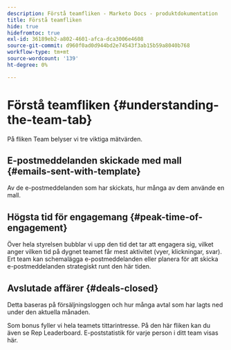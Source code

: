 ```yaml
---
description: Förstå teamfliken - Marketo Docs - produktdokumentation
title: Förstå teamfliken
hide: true
hidefromtoc: true
exl-id: 36189eb2-a802-4601-afca-dca3006e4608
source-git-commit: d960f0ad0d944bd2e74543f3ab15b59a8040b768
workflow-type: tm+mt
source-wordcount: '139'
ht-degree: 0%

---
```


# Förstå teamfliken {#understanding-the-team-tab}

På fliken Team belyser vi tre viktiga mätvärden.

## E-postmeddelanden skickade med mall {#emails-sent-with-template}

Av de e-postmeddelanden som har skickats, hur många av dem använde en mall.

## Högsta tid för engagemang {#peak-time-of-engagement}

Över hela styrelsen bubblar vi upp den tid det tar att engagera sig, vilket anger vilken tid på dygnet teamet får mest aktivitet (vyer, klickningar, svar). Ert team kan schemalägga e-postmeddelanden eller planera för att skicka e-postmeddelanden strategiskt runt den här tiden.

## Avslutade affärer {#deals-closed}

Detta baseras på försäljningsloggen och hur många avtal som har lagts ned under den aktuella månaden.

Som bonus fyller vi hela teamets tittarintresse. På den här fliken kan du även se Rep Leaderboard. E-poststatistik för varje person i ditt team visas här.

